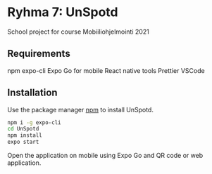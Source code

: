 # Ryhma 7: UnSpotd

School project for course Mobiiliohjelmointi 2021

## Requirements

npm
expo-cli
Expo Go for mobile
React native tools
Prettier
VSCode

## Installation

Use the package manager [npm](https://www.npmjs.com/) to install UnSpotd.

```bash
npm i -g expo-cli
cd UnSpotd
npm install
expo start
```

Open the application on mobile using Expo Go and QR code or web application.
